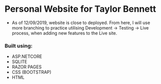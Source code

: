# Personal Website for Taylor Bennett
- As of 12/09/2019, website is close to deployed. From here, I will use more branching to practice utilising Development -> Testing -> Live process, when adding new features to the Live site.


### Built using:
- ASP.NETCORE
- SQLITE
- RAZOR PAGES
- CSS (BOOTSTRAP)
- HTML

